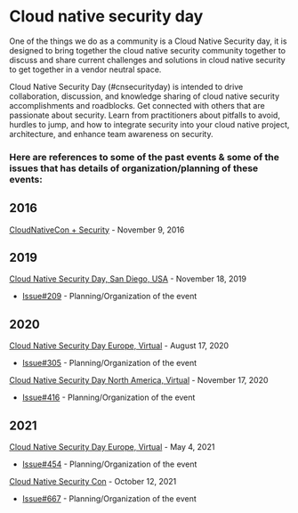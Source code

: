 # Cloud native security day
One of the things we do as a community is a Cloud Native Security day, it is designed to bring together the cloud native security community together to discuss and share current challenges and solutions in cloud native security to get together in a vendor neutral space.

Cloud Native Security Day (#cnsecurityday) is intended to drive collaboration, discussion, and knowledge sharing of cloud native security accomplishments and roadblocks. Get connected with others that are passionate about security. Learn from practitioners about pitfalls to avoid, hurdles to jump, and how to integrate security into your cloud native project, architecture, and enhance team awareness on security.

### Here are references to some of the past events & some of the issues that has details of organization/planning of these events:

## 2016

[CloudNativeCon + Security](https://cnkc16.sched.com/overview/type/CloudNativeCon+Security) - November 9, 2016

## 2019

[Cloud Native Security Day, San Diego, USA](https://events19.linuxfoundation.org/events/cloud-native-security-day-2019/) - November 18, 2019
  * [Issue#209](https://github.com/cncf/tag-security/issues/209) - Planning/Organization of the event


## 2020

[Cloud Native Security Day Europe, Virtual](https://events.linuxfoundation.org/archive/2020/cloud-native-security-day/) - August 17, 2020
  * [Issue#305](https://github.com/cncf/tag-security/issues/305) - Planning/Organization of the event


[Cloud Native Security Day North America, Virtual](https://events.linuxfoundation.org/cloud-native-security-day-north-america/) - November 17, 2020
  * [Issue#416](https://github.com/cncf/tag-security/issues/416) - Planning/Organization of the event


## 2021

[Cloud Native Security Day Europe, Virtual](https://events.linuxfoundation.org/cloud-native-security-day-europe/) - May 4, 2021
  * [Issue#454](https://github.com/cncf/tag-security/issues/454) - Planning/Organization of the event


[Cloud Native Security Con](https://kccncna2021.sched.com/event/leYD?iframe=no) - October 12, 2021
  * [Issue#667](https://github.com/cncf/tag-security/issues/667) - Planning/Organization of the event

